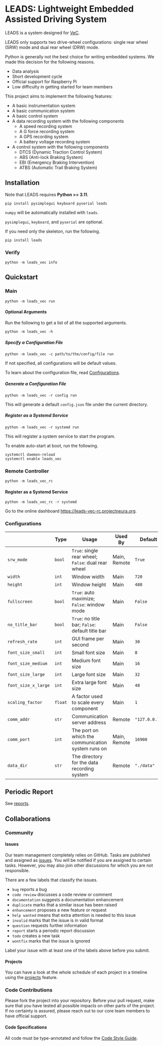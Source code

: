 # LEADS: Lightweight Embedded Assisted Driving System

LEADS is a system designed for [VeC](https://www.villanovacollege.org/giving/vec-project).

LEADS only supports two drive-wheel configurations: single rear wheel (SRW) mode and dual rear wheel (DRW) mode.

Python is generally not the best choice for writing embedded systems. We made this decision for the following reasons.

- Data analysis
- Short development cycle
- Official support for Raspberry Pi
- Low difficulty in getting started for team members

This project aims to implement the following features:

- A basic instrumentation system
- A basic communication system
- A basic control system
- A data recording system with the following components
  - A speed recording system
  - A G force recording system
  - A GPS recording system
  - A battery voltage recording system
- A control system with the following components
  - DTCS (Dynamic Traction Control System)
  - ABS (Anti-lock Braking System)
  - EBI (Emergency Braking Intervention)
  - ATBS (Automatic Trail Braking System)

## Installation

Note that LEADS requires **Python >= 3.11**.

```shell
pip install pysimplegui keyboard pyserial leads
```

`numpy` will be automatically installed with `leads`.

`pysimplegui`, `keyboard`, and `pyserial` are optional.

If you need only the skeleton, run the following.

```shell
pip install leads
```

### Verify

```shell
python -m leads_vec info
```

## Quickstart

### Main

```shell
python -m leads_vec run
```

#### Optional Arguments

Run the following to get a list of all the supported arguments.

```shell
python -m leads_vec -h
```

##### Specify a Configuration File

```shell
python -m leads_vec -c path/to/the/config/file run
```

If not specified, all configurations will be default values.

To learn about the configuration file, read [Configurations](#Configurations).

##### Generate a Configuration File

```shell
python -m leads_vec -r config run
```

This will generate a default `config.json` file under the current directory.

##### Register as a Systemd Service

```shell
python -m leads_vec -r systemd run
```

This will register a system service to start the program.

To enable auto-start at boot, run the following.

```shell
systemctl daemon-reload
systemctl enable leads_vec
```

### Remote Controller

```shell
python -m leads_vec_rc
```

#### Register as a Systemd Service

```shell
python -m leads_vec_rc -r systemd
```

Go to the online dashboard https://leads-vec-rc.projectneura.org.

### Configurations

|                     | Type    | Usage                                               | Used By      | Default       |
|---------------------|---------|-----------------------------------------------------|--------------|---------------|
| `srw_mode`          | `bool`  | `True`: single rear wheel; `False`: dual rear wheel | Main, Remote | `True`        |
| `width`             | `int`   | Window width                                        | Main         | `720`         |
| `height`            | `int`   | Window height                                       | Main         | `480`         |
| `fullscreen`        | `bool`  | `True`: auto maximize; `False`: window mode         | Main         | `False`       |
| `no_title_bar`      | `bool`  | `True`: no title bar; `False`: default title bar    | Main         | `False`       |
| `refresh_rate`      | `int`   | GUI frame per second                                | Main         | `30`          |
| `font_size_small`   | `int`   | Small font size                                     | Main         | `8`           |
| `font_size_medium`  | `int`   | Medium font size                                    | Main         | `16`          |
| `font_size_large`   | `int`   | Large font size                                     | Main         | `32`          |
| `font_size_x_large` | `int`   | Extra large font size                               | Main         | `48`          |
| `scaling_factor`    | `float` | A factor used to scale every component              | Main         | `1`           |
| `comm_addr`         | `str`   | Communication server address                        | Remote       | `"127.0.0.1"` |
| `comm_port`         | `int`   | The port on which the communication system runs on  | Main, Remote | `16900`       |
| `data_dir`          | `str`   | The directory for the data recording system         | Remote       | `"./data"`    |

## Periodic Report

See [reports](docs/reports).

## Collaborations

### Community

#### Issues

Our team management completely relies on GitHub. Tasks are published and assigned
as [issues](https://github.com/ProjectNeura/LEADS/issues). You will be notified if you are assigned to certain tasks.
However, you may also join other discussions for which you are not responsible.

There are a few labels that classify the issues.

- `bug` reports a bug
- `code review` discusses a code review or comment
- `documentation` suggests a documentation enhancement
- `duplicate` marks that a similar issue has been raised
- `enhancement` proposes a new feature or request
- `help wanted` means that extra attention is needed to this issue
- `invalid` marks that the issue is in valid format
- `question` requests further information
- `report` starts a periodic report discussion
- `todo` creates a new task
- `wontfix` marks that the issue is ignored

Label your issue with at least one of the labels above before you submit.

#### Projects

You can have a look at the whole schedule of each project in a timeline using
the [projects](https://github.com/orgs/ProjectNeura/projects/) feature.

### Code Contributions

Please fork the project into your repository. Before your pull request, make sure that you have tested all possible
impacts on other parts of the project. If no certainty is assured, please reach out to our core team members to have
official support.

#### Code Specifications

All code must be type-annotated and follow the [Code Style Guide](docs/Code%20Style%20Guide.md).
